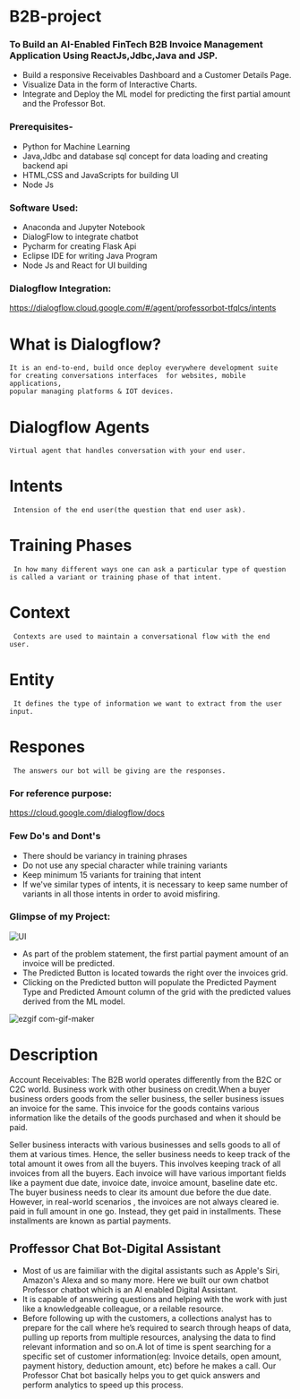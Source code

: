 # B2B-project
### To Build an AI-Enabled FinTech B2B Invoice Management Application Using ReactJs,Jdbc,Java and JSP.
 * Build a responsive Receivables Dashboard and a Customer Details Page.
 * Visualize Data in the form of Interactive Charts.
 * Integrate and Deploy the ML model for predicting the first partial amount and the Professor Bot.
 
### Prerequisites-
  * Python for Machine Learning
  * Java,Jdbc and database sql concept for data loading and creating backend api
  * HTML,CSS and JavaScripts for building UI 
  * Node Js
### Software Used:
   * Anaconda and Jupyter Notebook
   * DialogFlow to integrate chatbot
   * Pycharm for creating Flask Api
   * Eclipse IDE for writing Java Program
   * Node Js and React for UI building

### Dialogflow Integration:
   https://dialogflow.cloud.google.com/#/agent/professorbot-tfqlcs/intents
   # What is Dialogflow?
    It is an end-to-end, build once deploy everywhere development suite for creating conversations interfaces  for websites, mobile applications,
    popular managing platforms & IOT devices.
   # Dialogflow Agents
    Virtual agent that handles conversation with your end user.
   # Intents
     Intension of the end user(the question that end user ask).
   # Training Phases
     In how many different ways one can ask a particular type of question is called a variant or training phase of that intent.
   # Context
     Contexts are used to maintain a conversational flow with the end user.
   # Entity
     It defines the type of information we want to extract from the user input.
   # Respones
     The answers our bot will be giving are the responses.
   ### For reference purpose:
   https://cloud.google.com/dialogflow/docs
### Few Do's and Dont's
  * There should be variancy in training phrases
  * Do not use any special character while training variants
  * Keep minimum 15 variants for training that intent
  * If we've similar types of intents, it is necessary to keep same number of variants in all those intents in order to avoid misfiring.
    
### Glimpse of my Project:

![UI](https://user-images.githubusercontent.com/55063393/89125319-40f68900-d4fb-11ea-8e08-14ecd4704bdf.PNG)
  * As part of the problem statement, the first partial payment amount of an invoice will be predicted.
  * The Predicted Button is located towards the right over the invoices grid.
  * Clicking on the Predicted button will populate the Predicted Payment Type and Predicted Amount column of the 
    grid with the predicted values derived from the ML model.

![ezgif com-gif-maker](https://user-images.githubusercontent.com/55063393/89126262-08a67900-d502-11ea-8a82-f75ceb28a7df.gif)

# Description
Account Receivables:
The B2B world operates differently from the B2C or C2C world. Business work with other business on credit.When a buyer business orders goods from the seller business, the seller business issues an invoice for the same. This invoice for the goods contains various information like the details of the goods purchased and when it should be paid.

Seller business interacts with various businesses and sells goods to all of them at various times.
Hence, the seller business needs to keep track of the total amount it owes from all the buyers.
This involves keeping track of all invoices from all the buyers. Each invoice will have various
important fields like a payment due date, invoice date, invoice amount, baseline date etc.
The buyer business needs to clear its amount due before the due date. However, in real-world
scenarios , the invoices are not always cleared ie. paid in full amount in one go. Instead, they
get paid in installments. These installments are known as partial payments.

## Proffessor Chat Bot-Digital Assistant
 * Most of us are faimiliar with the digital assistants such as Apple's Siri, Amazon's Alexa and so many more. Here we built our own chatbot Professor chatbot which is an AI
   enabled Digital Assistant.
 * It is capable of answering questions and helping with the work with just like a knowledgeable colleague, or a reilable resource.
 * Before following up with the customers, a collections analyst has to prepare for the call
   where he’s required to search through heaps of data, pulling up reports from multiple
   resources, analysing the data to find relevant information and so on.A lot of time is
   spent searching for a specific set of customer information(eg: Invoice details, open amount, payment history, deduction amount, etc) 
   before he makes a call. Our Professor Chat bot basically helps you to get quick answers and perform analytics to speed up this process.
 







